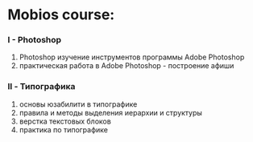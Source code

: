 # Mobios course:
### I - Photoshop
  1. Photoshop изучение инструментов программы Adobe Photoshop
  2. практическая работа в Adobe Photoshop - построение афиши
### II - Типографика
  1. основы юзабилити в типографике
  2. правила и методы выделения иерархии и структуры 
  3. верстка текстовых блоков
  4. практика по типографике
  
